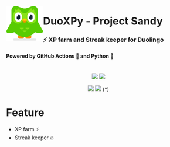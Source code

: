<picture><img align="left" src="https://github.com/luizhrios/DuoXPy/blob/test/duo.svg" width="20%"/></picture>
<h1>DuoXPy - Project Sandy</h1>
<h3>⚡️ XP farm and Streak keeper for Duolingo</h3>
<h4>Powered by GitHub Actions 🐙 and Python 🐍</h5>

#

<p align="center">
  <a href="https://github.com/luizhrios/DuoXPy/actions/workflows/codeql.yml"><img src="https://github.com/luizhrios/DuoXPy/actions/workflows/codeql.yml/badge.svg"></a>
  <a href="https://github.com/luizhrios/DuoXPy/actions/workflows/cl.yml"><img src="https://github.com/gorouflex/DuoXPy/actions/workflows/cl.yml/badge.svg"></a>
</p>
<p align="center">
  <a href="https://github.com/luizhrios/DuoXPy/actions/workflows/daily.yml"><img src="https://github.com/gorouflex/DuoXPy/actions/workflows/daily.yml/badge.svg"></a>
  <a href="https://github.com/luizhrios/DuoXPy/actions/workflows/manual.yml"><img src="https://github.com/gorouflex/DuoXPy/actions/workflows/manual.yml/badge.svg"></a> (*)
</p>
  
# Feature 

- XP farm ⚡️
- Streak keeper 🔥